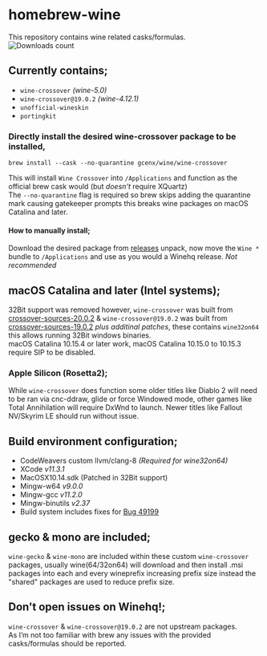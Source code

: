 # homebrew-wine
This repository contains wine related casks/formulas.\
![Downloads count](https://img.shields.io/github/downloads/gcenx/homebrew-wine/total.svg)

## Currently contains;
- `wine-crossover` *(wine-5.0)*
- `wine-crossover@19.0.2` *(wine-4.12.1)*
- `unofficial-wineskin`
- `portingkit`

### Directly install the desired wine-crossover package to be installed,
```
brew install --cask --no-quarantine gcenx/wine/wine-crossover
```
This will install `Wine Crossover` into `/Applications` and function as the official brew cask would (but _doesn't_ require XQuartz)\
The `--no-quarantine` flag is required so brew skips adding the quarantine mark causing gatekeeper prompts this breaks wine packages on macOS Catalina and later.

#### How to manually install;
Download the desired package from [releases](https://github.com/Gcenx/homebrew-wine/releases) unpack, now move the `Wine *` bundle to `/Applications` and use as you would a Winehq release. _*Not recommended*_

## macOS Catalina and later (Intel systems);
32Bit support was removed however, `wine-crossover` was built from [crossover-sources-20.0.2](https://media.codeweavers.com/pub/crossover/source/crossover-sources-20.0.2.tar.gz) & `wine-crossover@19.0.2` was built from [crossover-sources-19.0.2](https://media.codeweavers.com/pub/crossover/source/crossover-sources-19.0.2.tar.gz) *plus additinal patches*, these contains `wine32on64` this allows running 32Bit windows binaries.\
macOS Catalina 10.15.4 or later work, macOS Catalina 10.15.0 to 10.15.3 require SIP to be disabled.

### Apple Silicon (Rosetta2);
While `wine-crossover` does function some older titles like Diablo 2 will need to be ran via cnc-ddraw, glide or force Windowed mode, other games like Total Annihilation will require DxWnd to launch.  Newer titles like Fallout NV/Skyrim LE should run without issue.

## Build environment configuration;
- CodeWeavers custom llvm/clang-8 _(Required for wine32on64)_
- XCode _v11.3.1_
- MacOSX10.14.sdk (Patched in 32Bit support)
- Mingw-w64 _v9.0.0_
- Mingw-gcc _v11.2.0_
- Mingw-binutils _v2.37_
- Build system includes fixes for [Bug 49199](https://bugs.winehq.org/show_bug.cgi?id=49199)

## gecko & mono are included;
`wine-gecko` & `wine-mono` are included within these custom `wine-crossover` packages, usually wine(64/32on64) will download and then install .msi packages into each and every wineprefix increasing prefix size instead the "shared" packages are used to reduce prefix size.

## Don't open issues on Winehq!;
`wine-crossover` & `wine-crossover@19.0.2` are not upstream packages.\
As I’m not too familiar with brew any issues with the provided casks/formulas should be reported.
